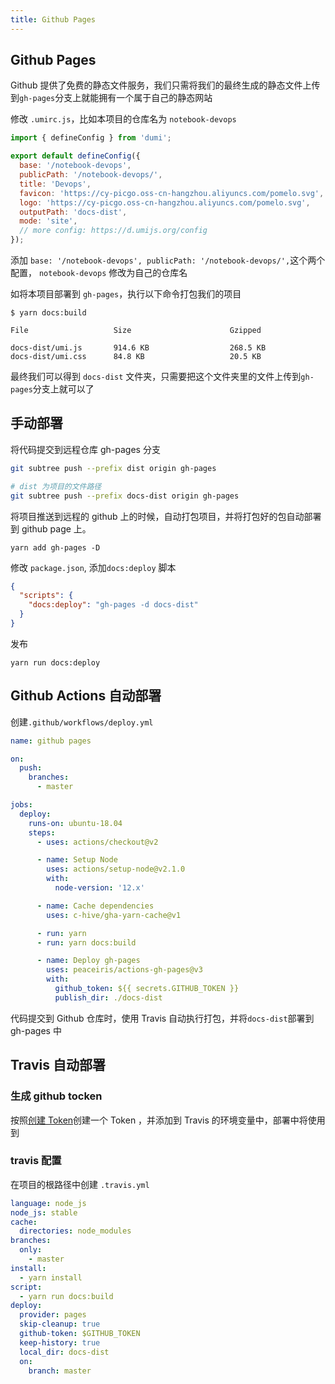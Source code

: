 ```yaml
---
title: Github Pages
---
```


## Github Pages

Github 提供了免费的静态文件服务，我们只需将我们的最终生成的静态文件上传到`gh-pages`分支上就能拥有一个属于自己的静态网站

修改 `.umirc.js`，比如本项目的仓库名为 `notebook-devops`

```js
import { defineConfig } from 'dumi';

export default defineConfig({
  base: '/notebook-devops',
  publicPath: '/notebook-devops/',
  title: 'Devops',
  favicon: 'https://cy-picgo.oss-cn-hangzhou.aliyuncs.com/pomelo.svg',
  logo: 'https://cy-picgo.oss-cn-hangzhou.aliyuncs.com/pomelo.svg',
  outputPath: 'docs-dist',
  mode: 'site',
  // more config: https://d.umijs.org/config
});
```

添加 `base: '/notebook-devops', publicPath: '/notebook-devops/',`这个两个配置， `notebook-devops` 修改为自己的仓库名

如将本项目部署到 `gh-pages`，执行以下命令打包我们的项目

```shell
$ yarn docs:build

File                   Size                      Gzipped

docs-dist/umi.js       914.6 KB                  268.5 KB
docs-dist/umi.css      84.8 KB                   20.5 KB
```

最终我们可以得到 `docs-dist` 文件夹，只需要把这个文件夹里的文件上传到`gh-pages`分支上就可以了

## 手动部署

将代码提交到远程仓库 gh-pages 分支

```bash
git subtree push --prefix dist origin gh-pages

# dist 为项目的文件路径
git subtree push --prefix docs-dist origin gh-pages
```

将项目推送到远程的 github 上的时候，自动打包项目，并将打包好的包自动部署到 github page 上。

```shell
yarn add gh-pages -D
```

修改 `package.json`, 添加`docs:deploy` 脚本

```json
{
  "scripts": {
    "docs:deploy": "gh-pages -d docs-dist"
  }
}
```

发布

```shell
yarn run docs:deploy
```

## Github Actions 自动部署

创建`.github/workflows/deploy.yml`

```yml
name: github pages

on:
  push:
    branches:
      - master

jobs:
  deploy:
    runs-on: ubuntu-18.04
    steps:
      - uses: actions/checkout@v2

      - name: Setup Node
        uses: actions/setup-node@v2.1.0
        with:
          node-version: '12.x'

      - name: Cache dependencies
        uses: c-hive/gha-yarn-cache@v1

      - run: yarn
      - run: yarn docs:build

      - name: Deploy gh-pages
        uses: peaceiris/actions-gh-pages@v3
        with:
          github_token: ${{ secrets.GITHUB_TOKEN }}
          publish_dir: ./docs-dist
```

代码提交到 Github 仓库时，使用 Travis 自动执行打包，并将`docs-dist`部署到 gh-pages 中

## Travis 自动部署

### 生成 github tocken

按照[创建 Token](https://help.github.com/en/articles/creating-a-personal-access-token-for-the-command-line)创建一个 Token ，并添加到 Travis 的环境变量中，部署中将使用到

### travis 配置

在项目的根路径中创建 `.travis.yml`

```yaml
language: node_js
node_js: stable
cache:
  directories: node_modules
branches:
  only:
    - master
install:
  - yarn install
script:
  - yarn run docs:build
deploy:
  provider: pages
  skip-cleanup: true
  github-token: $GITHUB_TOKEN
  keep-history: true
  local_dir: docs-dist
  on:
    branch: master
```
